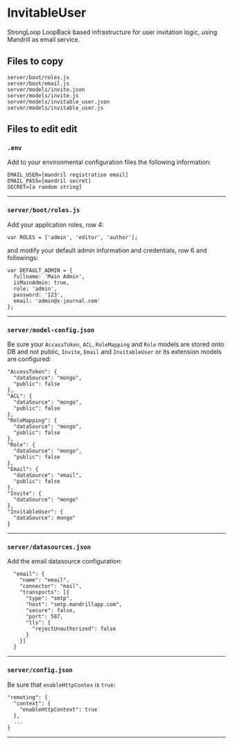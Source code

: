 # InvitableUser

StrongLoop LoopBack based infrastructure for user invitation logic, using Mandrill as email service.

## Files to copy

```
server/boot/roles.js
server/boot/email.js
server/models/invite.json
server/models/invite.js
server/models/invitable_user.json
server/models/invitable_user.js
```


## Files to edit edit

### `.env`

Add to your environmental configuration files the following information:

```
EMAIL_USER=[mandril registration email]
EMAIL_PASS=[mandril secret]
SECRET=[a random string]
```

- - -

### `server/boot/roles.js`

Add your application roles, row 4:

```
var ROLES = ['admin', 'editor', 'author'];
```

and modify your default admin information and credentials, row 6 and followings:

```
var DEFAULT_ADMIN = {
  fullname: 'Main Admin',
  isMainAdmin: true,
  role: 'admin',
  password: '123',
  email: 'admin@x-journal.com'
};
```

- - -

### `server/model-config.json`

Be sure your `AccassToken`, `ACL`, `RoleMapping` and `Role` models are stored onto DB and not public, `Invite`, `Email` and `InvitableUser` or its extension models are configured:

```
"AccessToken": {
  "dataSource": "mongo",
  "public": false
},
"ACL": {
  "dataSource": "mongo",
  "public": false
},
"RoleMapping": {
  "dataSource": "mongo",
  "public": false
},
"Role": {
  "dataSource": "mongo",
  "public": false
},
"Email": {
  "dataSource": "email",
  "public": false
},
"Invite": {
  "dataSource": "mongo"
},
"InvitableUser": {
  "dataSource": mongo"
}
```

- - -

### `server/datasources.json`

Add the email datasource configuration:

```
  "email": {
    "name": "email",
    "connector": "mail",
    "transports": [{
      "type": "smtp",
      "host": "smtp.mandrillapp.com",
      "secure": false,
      "port": 587,
      "tls": {
        "rejectUnauthorized": false
      }
    }]
  }
```

- - -

### `server/config.json`

Be sure that `enableHttpContex` is `true`:

```
"remoting": {
  "context": {
    "enableHttpContext": true
  },
  ...
}
```

- - -


